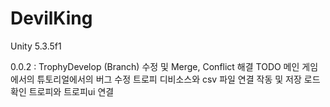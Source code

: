 # DevilKing
Unity 5.3.5f1

0.0.2 : TrophyDevelop (Branch) 수정 및 Merge, Conflict 해결
        TODO
            메인 게임에서의 튜토리얼에서의 버그 수정
            트로피 디비소스와 csv 파일 연결 작동 및 저장 로드 확인
            트로피와 트로피ui 연결
